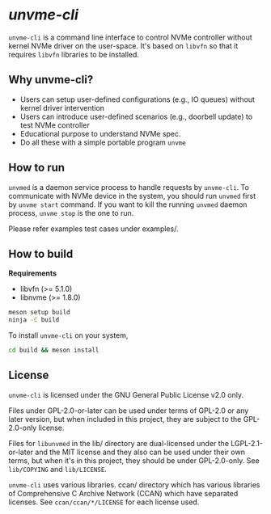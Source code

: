 # *unvme-cli*

`unvme-cli` is a command line interface to control NVMe controller without
kernel NVMe driver on the user-space.  It's based on `libvfn` so that it requires
`libvfn` libraries to be installed.

## Why unvme-cli?
- Users can setup user-defined configurations (e.g., IO queues) without kernel driver intervention
- Users can introduce user-defined scenarios (e.g., doorbell update) to test NVMe controller
- Educational purpose to understand NVMe spec.
- Do all these with a simple portable program `unvme`

## How to run
`unvmed` is a daemon service process to handle requests by `unvme-cli`.  To
communicate with NVMe device in the system, you should run `unvmed` first by
`unvme start` command.  If you want to kill the running `unvmed` daemon process,
`unvme stop` is the one to run.

Please refer examples test cases under examples/.

## How to build

**Requirements**
  - libvfn (>= 5.1.0)
  - libnvme (>= 1.8.0)

```bash
meson setup build
ninja -C build
```

To install `unvme-cli` on your system,

```bash
cd build && meson install
```

## License
`unvme-cli` is licensed under the GNU General Public License v2.0 only.

Files under GPL-2.0-or-later can be used under terms of GPL-2.0 or any later
version, but when included in this project, they are subject to the
GPL-2.0-only license.

Files for `libunvmed` in the lib/ directory are dual-licensed under the
LGPL-2.1-or-later and the MIT license and they also can be used under their own
terms, but when it's in this project, they should be under GPL-2.0-only.  See
`lib/COPYING` and `lib/LICENSE`.

`unvme-cli` uses various libraries. ccan/ directory which has various libraries
of Comprehensive C Archive Network (CCAN) which have separated licenses.  See
`ccan/ccan/*/LICENSE` for each license used.
